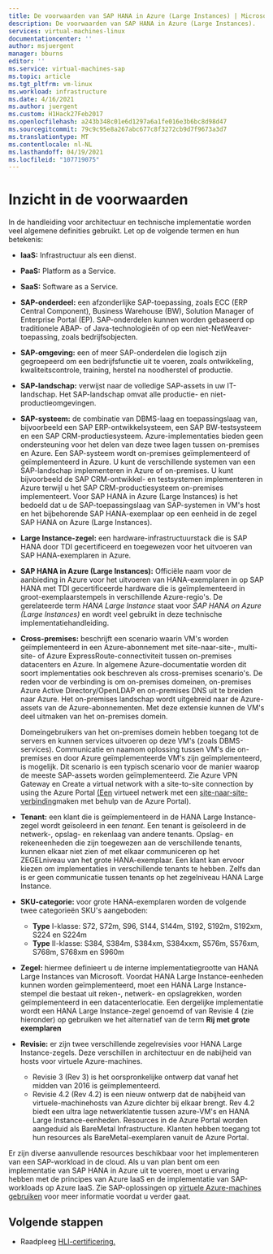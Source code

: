 ```yaml
---
title: De voorwaarden van SAP HANA in Azure (Large Instances) | Microsoft Docs
description: De voorwaarden van SAP HANA in Azure (Large Instances).
services: virtual-machines-linux
documentationcenter: ''
author: msjuergent
manager: bburns
editor: ''
ms.service: virtual-machines-sap
ms.topic: article
ms.tgt_pltfrm: vm-linux
ms.workload: infrastructure
ms.date: 4/16/2021
ms.author: juergent
ms.custom: H1Hack27Feb2017
ms.openlocfilehash: a243b348c01e6d1297a6a1fe016e3b6bc8d98d47
ms.sourcegitcommit: 79c9c95e8a267abc677c8f3272cb9d7f9673a3d7
ms.translationtype: MT
ms.contentlocale: nl-NL
ms.lasthandoff: 04/19/2021
ms.locfileid: "107719075"
---
```

# <a name="know-the-terms"></a>Inzicht in de voorwaarden

In de handleiding voor architectuur en technische implementatie worden veel algemene definities gebruikt. Let op de volgende termen en hun betekenis:

- **IaaS:** Infrastructuur als een dienst.
- **PaaS:** Platform as a Service.
- **SaaS:** Software as a Service.
- **SAP-onderdeel:** een afzonderlijke SAP-toepassing, zoals ECC (ERP Central Component), Business Warehouse (BW), Solution Manager of Enterprise Portal (EP). SAP-onderdelen kunnen worden gebaseerd op traditionele ABAP- of Java-technologieën of op een niet-NetWeaver-toepassing, zoals bedrijfsobjecten.
- **SAP-omgeving:** een of meer SAP-onderdelen die logisch zijn gegroepeerd om een bedrijfsfunctie uit te voeren, zoals ontwikkeling, kwaliteitscontrole, training, herstel na noodherstel of productie.
- **SAP-landschap:** verwijst naar de volledige SAP-assets in uw IT-landschap. Het SAP-landschap omvat alle productie- en niet-productieomgevingen.
- **SAP-systeem:** de combinatie van DBMS-laag en toepassingslaag van, bijvoorbeeld een SAP ERP-ontwikkelsysteem, een SAP BW-testsysteem en een SAP CRM-productiesysteem. Azure-implementaties bieden geen ondersteuning voor het delen van deze twee lagen tussen on-premises en Azure. Een SAP-systeem wordt on-premises geïmplementeerd of geïmplementeerd in Azure. U kunt de verschillende systemen van een SAP-landschap implementeren in Azure of on-premises. U kunt bijvoorbeeld de SAP CRM-ontwikkel- en testsystemen implementeren in Azure terwijl u het SAP CRM-productiesysteem on-premises implementeert. Voor SAP HANA in Azure (Large Instances) is het bedoeld dat u de SAP-toepassingslaag van SAP-systemen in VM's host en het bijbehorende SAP HANA-exemplaar op een eenheid in de zegel SAP HANA on Azure (Large Instances).
- **Large Instance-zegel:** een hardware-infrastructuurstack die is SAP HANA door TDI gecertificeerd en toegewezen voor het uitvoeren van SAP HANA-exemplaren in Azure.
- **SAP HANA in Azure (Large Instances):** Officiële naam voor de aanbieding in Azure voor het uitvoeren van HANA-exemplaren in op SAP HANA met TDI gecertificeerde hardware die is geïmplementeerd in groot-exemplaarstempels in verschillende Azure-regio's. De gerelateerde term *HANA Large Instance* staat voor *SAP HANA on Azure (Large Instances)* en wordt veel gebruikt in deze technische implementatiehandleiding.
- **Cross-premises:** beschrijft een scenario waarin VM's worden geïmplementeerd in een Azure-abonnement met site-naar-site-, multi-site- of Azure ExpressRoute-connectiviteit tussen on-premises datacenters en Azure. In algemene Azure-documentatie worden dit soort implementaties ook beschreven als cross-premises scenario's. De reden voor de verbinding is om on-premises domeinen, on-premises Azure Active Directory/OpenLDAP en on-premises DNS uit te breiden naar Azure. Het on-premises landschap wordt uitgebreid naar de Azure-assets van de Azure-abonnementen. Met deze extensie kunnen de VM's deel uitmaken van het on-premises domein. 

   Domeingebruikers van het on-premises domein hebben toegang tot de servers en kunnen services uitvoeren op deze VM's (zoals DBMS-services). Communicatie en naamom oplossing tussen VM's die on-premises en door Azure geïmplementeerde VM's zijn geïmplementeerd, is mogelijk. Dit scenario is een typisch scenario voor de manier waarop de meeste SAP-assets worden geïmplementeerd. Zie Azure VPN Gateway en Create a virtual network with a site-to-site connection by using the Azure Portal [(Een](../../../vpn-gateway/vpn-gateway-about-vpngateways.md) virtueel netwerk met een [site-naar-site-verbinding](../../../vpn-gateway/tutorial-site-to-site-portal.md)maken met behulp van de Azure Portal).
- **Tenant:** een klant die is geïmplementeerd in de HANA Large Instance-zegel wordt geïsoleerd in een *tenant.* Een tenant is geïsoleerd in de netwerk-, opslag- en rekenlaag van andere tenants. Opslag- en rekeneenheden die zijn toegewezen aan de verschillende tenants, kunnen elkaar niet zien of met elkaar communiceren op het ZEGELniveau van het grote HANA-exemplaar. Een klant kan ervoor kiezen om implementaties in verschillende tenants te hebben. Zelfs dan is er geen communicatie tussen tenants op het zegelniveau HANA Large Instance.
- **SKU-categorie:** voor grote HANA-exemplaren worden de volgende twee categorieën SKU's aangeboden:
    - **Type** I-klasse: S72, S72m, S96, S144, S144m, S192, S192m, S192xm, S224 en S224m
    - **Type** II-klasse: S384, S384m, S384xm, S384xxm, S576m, S576xm, S768m, S768xm en S960m
- **Zegel:** hiermee definieert u de interne implementatiegrootte van HANA Large Instances van Microsoft. Voordat HANA Large Instance-eenheden kunnen worden geïmplementeerd, moet een HANA Large Instance-stempel die bestaat uit reken-, netwerk- en opslagrekken, worden geïmplementeerd in een datacenterlocatie. Een dergelijke implementatie wordt een HANA Large Instance-zegel genoemd of van Revisie 4 (zie hieronder) op gebruiken we het alternatief van de term **Rij met grote exemplaren**
- **Revisie:** er zijn twee verschillende zegelrevisies voor HANA Large Instance-zegels. Deze verschillen in architectuur en de nabijheid van hosts voor virtuele Azure-machines.
    - Revisie 3 (Rev 3) is het oorspronkelijke ontwerp dat vanaf het midden van 2016 is geïmplementeerd.
    - Revisie 4.2 (Rev 4.2) is een nieuw ontwerp dat de nabijheid van virtuele-machinehosts van Azure dichter bij elkaar brengt. Rev 4.2 biedt een ultra lage netwerklatentie tussen azure-VM's en HANA Large Instance-eenheden. Resources in de Azure Portal worden aangeduid als BareMetal Infrastructure. Klanten hebben toegang tot hun resources als BareMetal-exemplaren vanuit de Azure Portal. 

Er zijn diverse aanvullende resources beschikbaar voor het implementeren van een SAP-workload in de cloud. Als u van plan bent om een implementatie van SAP HANA in Azure uit te voeren, moet u ervaring hebben met de principes van Azure IaaS en de implementatie van SAP-workloads op Azure IaaS. Zie SAP-oplossingen op [virtuele Azure-machines gebruiken](get-started.md) voor meer informatie voordat u verder gaat. 

## <a name="next-steps"></a>Volgende stappen
- Raadpleeg [HLI-certificering.](hana-certification.md)